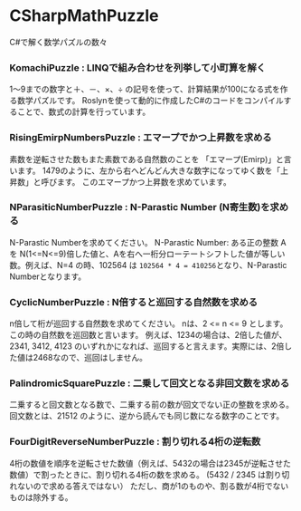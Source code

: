 # CSharpMathPuzzle
C#で解く数学パズルの数々

### KomachiPuzzle : LINQで組み合わせを列挙して小町算を解く

1～9までの数字と＋、－、×、÷ の記号を使って、計算結果が100になる式を作る数学パズルです。
Roslynを使って動的に作成したC#のコードをコンパイルすることで、数式の計算を行っています。

### RisingEmirpNumbersPuzzle : エマープでかつ上昇数を求める

素数を逆転させた数もまた素数である自然数のことを 「エマープ(Emirp)」と言います。
1479のように、左から右へどんどん大きな数字になってゆく数を「上昇数」と呼びます。
このエマープかつ上昇数を求めています。

### NParasiticNumberPuzzle : N-Parastic Number (N寄生数)を求める

N-Parastic Numberを求めてください。
N-Parastic Number: ある正の整数 A を N(1<=N<=9)倍した値と、Aを右へ一桁分ローテートシフトした値が等しい数。例えば、N=4 の時、102564 は `102564 * 4 = 410256`となり、N-Parastic Numberとなります。


### CyclicNumberPuzzle : N倍すると巡回する自然数を求める

n倍して桁が巡回する自然数を求めてください。 nは、2 <= n <= 9 とします。この時の自然数を巡回数と言います。
例えば、1234の場合は、2倍した値が、2341, 3412, 4123 のいずれかになれば、巡回すると言えます。実際には、2倍した値は2468なので、巡回はしません。


### PalindromicSquarePuzzle : 二乗して回文となる非回文数を求める

二乗すると回文数となる数で、二乗する前の数が回文でない正の整数を求める。
回文数とは、21512 のように、逆から読んでも同じ数になる数字のことです。


### FourDigitReverseNumberPuzzle : 割り切れる4桁の逆転数

4桁の数値を順序を逆転させた数値（例えば、5432の場合は2345が逆転させた数値）で割ったときに、割り切れる4桁の数を求める。 (5432 / 2345 は割り切れないので求める答えではない） ただし、商が1のものや、割る数が4桁でないものは除外する。